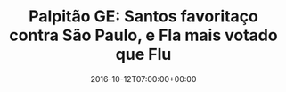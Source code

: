 ---
layout: post
title: "Palpitão GE: Santos favoritaço contra São Paulo, e Fla mais votado que Flu"
date: 2016-10-12T07:00:00+00:00
external_link: "http://globoesporte.globo.com/futebol/brasileirao-serie-a/noticia/2016/10/palpitao-ge-santos-favoritaco-contra-sao-paulo-e-fla-mais-votado-que-flu.html"
categories: news "globo.com"
---
